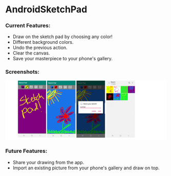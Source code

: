 # AndroidSketchPad

### Current Features: ###
* Draw on the sketch pad by choosing any color!
* Different background colors.
* Undo the previous action.
* Clear the canvas.
* Save your masterpiece to your phone's gallery.

### Screenshots: ###

![alt text](https://github.com/shereenh/AndroidSketchPad/blob/master/screenshots.png)

### Future Features: ###
* Share your drawing from the app.
* Import an existing picture from your phone's gallery and draw on top.
